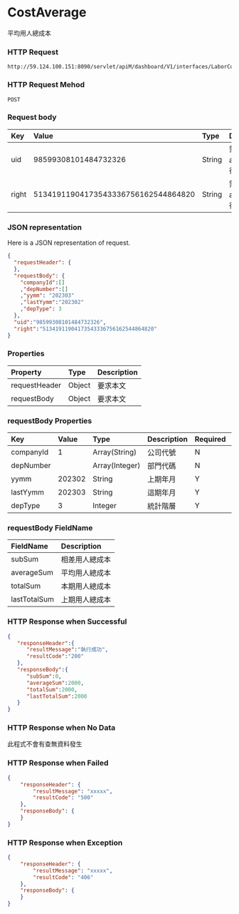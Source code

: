 # CostAverage
平均用人總成本

### HTTP Request
```
http://59.124.100.151:8090/servlet/apiM/dashboard/V1/interfaces/LaborCostAnalysis/CostAverage
```

### HTTP Request Mehod
```
POST
```

### Request body
| Key | Value | Type | Description |
|:----------|:-------------|:-----|:------------|
| uid | 98599308101484732326 | String | 需透過apiLogin取得
| right | 51341911904173543336756162544864820 | String | 需透過apiLogin取得 |

### JSON representation

Here is a JSON representation of request.
```json
{
  "requestHeader": {
  },
  "requestBody": {
    "companyId":[]
    ,"depNumber":[]
    ,"yymm": "202303"
    ,"lastYymm":"202302"
    ,"depType": 3
  },
  "uid":"98599308101484732326",
  "right":"51341911904173543336756162544864820"
}
```

### Properties
| Property | Type | Description |
|:---------|:-----|:------------|
| requestHeader | Object | 要求本文 |
| requestBody | Object | 要求本文 |

### requestBody Properties
| Key | Value | Type | Description | Required | Format |
|:----------|:-------------|:-----|:------------|:------------|:------------|
| companyId | 1 | Array(String) | 公司代號 | N | n/a |
| depNumber |  | Array(Integer) | 部門代碼 | N | n/a |
| yymm | 202302 | String | 上期年月 | Y | YYYYmm |
| lastYymm | 202303 | String | 這期年月 | Y | YYYYmm |
| depType | 3 | Integer | 統計階層 | Y | n/a |

### requestBody FieldName
| FieldName | Description |
|:----------|:-------------|
| subSum | 相差用人總成本 |
| averageSum | 平均用人總成本 |
| totalSum | 本期用人總成本 |
| lastTotalSum | 上期用人總成本 |

### HTTP Response when Successful
```json
{
   "responseHeader":{
      "resultMessage":"執行成功",
      "resultCode":"200"
   },
   "responseBody":{
      "subSum":0,
      "averageSum":2000,
      "totalSum":2000,
      "lastTotalSum":2000
   }
}
```

### HTTP Response when No Data
此程式不會有查無資料發生

### HTTP Response when Failed
```json
{
    "responseHeader": {
        "resultMessage": "xxxxx",
        "resultCode": "500"
    },
    "responseBody": {
    }
}
```

### HTTP Response when Exception
```json
{
    "responseHeader": {
        "resultMessage": "xxxxx",
        "resultCode": "406"
    },
    "responseBody": {
    }
}
```
